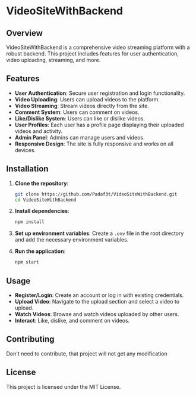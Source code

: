 # VideoSiteWithBackend

## Overview

VideoSiteWithBackend is a comprehensive video streaming platform with a robust backend. This project includes features for user authentication, video uploading, streaming, and more.

## Features

- **User Authentication**: Secure user registration and login functionality.
- **Video Uploading**: Users can upload videos to the platform.
- **Video Streaming**: Stream videos directly from the site.
- **Comment System**: Users can comment on videos.
- **Like/Dislike System**: Users can like or dislike videos.
- **User Profiles**: Each user has a profile page displaying their uploaded videos and activity.
- **Admin Panel**: Admins can manage users and videos.
- **Responsive Design**: The site is fully responsive and works on all devices.

## Installation

1. **Clone the repository**:
    ```bash
    git clone https://github.com/Padaf3t/VideoSiteWithBackend.git
    cd VideoSiteWithBackend
    ```

2. **Install dependencies**:
    ```bash
    npm install
    ```

3. **Set up environment variables**:
    Create a `.env` file in the root directory and add the necessary environment variables.

4. **Run the application**:
    ```bash
    npm start
    ```

## Usage

- **Register/Login**: Create an account or log in with existing credentials.
- **Upload Video**: Navigate to the upload section and select a video to upload.
- **Watch Videos**: Browse and watch videos uploaded by other users.
- **Interact**: Like, dislike, and comment on videos.

## Contributing

Don't need to contribute, that project will not get any modification

## License

This project is licensed under the MIT License.
